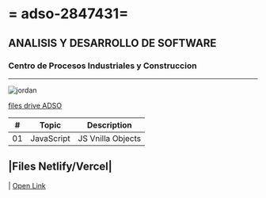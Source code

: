 # = adso-2847431=
## ANALISIS Y DESARROLLO DE SOFTWARE
### Centro de Procesos Industriales y Construccion
---
![jordan](https://images3.alphacoders.com/278/thumb-1920-278449.jpg)

[files drive ADSO](https://tinyurl.com/4657t2vw)

| # | Topic      | Description       |
|---|---         |---                |
|01 | JavaScript | JS Vnilla Objects 

|Files Netlify/Vercel|
---
| [Open Link](https://adso2847431.netlify.app)
